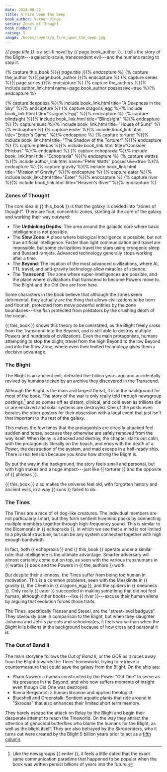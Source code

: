 ```yaml
---
date: 2024-08-22
title: A Fire Upon The Deep
book_author: Vernor Vinge
series: Zones of Thought
book_number: 1
rating: 5
image: /books/covers/a_fire_upon_the_deep.jpg
---
```


<cite class="book-title">{{ page.title }}</cite> is a sci-fi novel by <span
class="author-name">{{ page.book_author }}</span>. It tells the story of the
Blight---a galactic-scale, transcendent evil---and the humans racing to stop
it.

{% capture this_book %}<cite class="book-title">{{ page.title }}</cite>{% endcapture %}
{% capture the_author %}<span class="author-name">{{ page.book_author }}</span>{% endcapture %}
{% capture series %}<span class="book-series">{{ page.series }}</span>{% endcapture %}
{% capture the_authors %}{% include author_link.html name=page.book_author possessive=true %}{% endcapture %}

{% capture deepness %}{% include book_link.html title="A Deepness in the Sky" %}{% endcapture %}
{% capture dragons_egg %}{% include book_link.html title="Dragon's Egg" %}{% endcapture %}
{% capture blindsight %}{% include book_link.html title="Blindsight" %}{% endcapture %}
{% capture suns %}{% include book_link.html title="House of Suns" %}{% endcapture %}
{% capture ender %}{% include book_link.html title="Ender's Game" %}{% endcapture %}
{% capture torturer %}{% include book_link.html title="The Shadow of the Torturer" %}{% endcapture %}
{% capture phlebas %}{% include book_link.html title="Consider Phlebas" %}{% endcapture %}
{% capture echopraxia %}{% include book_link.html title="Echopraxia" %}{% endcapture %}
{% capture wattss %}{% include author_link.html name="Peter Watts" possessive=true %}{% endcapture %}
{% capture gravity %}{% include book_link.html title="Mission of Gravity" %}{% endcapture %}
{% capture eater %}{% include book_link.html title="Eater" %}{% endcapture %}
{% capture river %}{% include book_link.html title="Heaven's River" %}{% endcapture %}

### Zones of Thought

The core idea in {{ this_book }} is that the galaxy is divided into "zones of
thought". There are four, concentric zones, starting at the core of the galaxy
and working their way outward:

- The **Unthinking Depths**: The area around the galactic core where basic
  intelligence is not possible.
- The **Slow Zone**: A place where biological intelligence is possible, but
  not true artificial intelligence. Faster than light communication and travel
  are impossible, but some civilizations travel the stars using cryogenic
  sleep and Bussard ramjets. Advanced technology generally stops working after
  a time.
- The **Beyond**: The location of the most advanced civilizations, where AI,
  FTL travel, and anti-gravity technology allow miracles of science.
- The **Transcend**: The zone where super-intelligences are possible, and the
  place where civilizations that transcend to become Powers move to. The
  Blight and the Old One are from here.

Some characters in the book believe that although the zones seem detrimental,
they actually are the thing that allows civilizations to be born and flourish,
protected from move powerful entities by the zone boundaries---like fish
protected from predators by the crushing depth of the ocean.

{{ this_book }} shows this theory to be overstated, as the Blight freely cross
from the Transcend into the Beyond, and is still able to destroy multiple
Powers and hundreds of civilizations. Even the main protagonists, humans
attempting to stop the blight, travel from the high Beyond to the low Beyond
and into the Slow Zone, where even their limited technology gives them a
decisive advantage.

### The Blight

The Blight is an ancient evil, defeated five billion years ago and
accidentally revived by humans tricked by an archive they discovered in the
Transcend.

Although the Blight is the main and largest threat, it is in the background
for most of the book. The story of the war is only really told through
newsgroup postings,[^ender] and so comes off as distant, clinical, and cold even as
trillions die or are enslaved and solar systems are destroyed. One of the
posts even berates the other posters for their obsession with a local event
that just isn't that important to the rest of the galaxy.

[^ender]:
    Like the newsgroups {{ ender }}, it feels a little dated that the
    exact same communication paradime that happened to be popular when the
    book was written persist billions of years into the future.

This makes the few times that the protagonists are directly attacked feel
sudden and tense, because they otherwise are safely removed from the way
itself. When Relay is attacked and destroy, the chapter starts out calm, with
the protagonists literally on the beach, and ends with the death of a Power,
the destruction of the system, and mad escape in a half-ready ship. There is
real tension because you know how strong the Blight is.

By put the way in the background, the story feels small and personal, but with
high stakes and a huge impact---just like {{ torturer }} and the opposite of
{{ phlebas }}.

{{ this_book }} also makes the universe feel old, with forgotten history and
ancient evils, in a way {{ suns }} failed to do.

### The Tines

The Tines are a race of of dog-like creatures. The individual members are not
particularly smart, but they form sentient hivemind packs by connecting
multiple members together through high-frequency sound. This is similar to the
Bicamerals in {{ echopraxia }}, in which we see that a mind is not limited to
a physical structure, but can be any system connected together with high
enough bandwidth.

In fact, both {{ echopraxia }} and {{ this_book }} operate under a similar
rule: that intelligence is the ultimate advantage. Smarter adversary will
almost certainly come out on top, as seen with the various transhumans in {{
wattss }} book and the Powers in {{ the_authors }} work.

But despite their alienness, the Tines suffer from being too human in
motivation. This is a common problems, seen with the Mesklinite in {{ gravity
}}, the Cheela in {{ dragons_egg }}, and the spiders in {{ deepness }}. Only
really {{ eater }} succeeded in making something that did not feel human,
although other books---like {{ river }}---excuse their human aliens by arguing
that evolution forces those traits.

The Tines, specifically Flenser and Steeel, are the "street-level badguys".
They obviously pale in comparison to the Blight, but when they slaughter
Johanna and Jefri's parents and schoolmates, it feels worse than when the
Blight kills billions in the background because of how close and personal it
is.

### The Out of Band II

The main storyline follows the _Out of Band II_, or the _OOB_ as it races away
from the Blight towards the Tines' homeworld, trying to retrieve a
countermeasure that could save the galaxy from the Blight. On the ship are:

- Pham Nuwen: a human constructed by the Power "Old One" to serve as his
  presence in the Beyond, and who now suffers moments of insight even though
  Old One was destroyed.
- Ravna Bergsndot: a human librarian and applied theologist.
- Blueshell and Greenstalk: Sentient aquatic plants that ride around in
  "Skrodes" that also enhances their limited short term memory.

They barely escape the attack on Relay by the Blight and begin their desperate
attempt to reach the Tineworld. On the way they attract the attention of
genocidal butterflies who blame the humans for the Blight, as well as the
blight itself. They are also betrayed by the Skroderiders, who it turns out
were created by the Blight 5 billion years prior to act as a [fifth
column][5th_column].

[5th_column]: https://en.wikipedia.org/wiki/Fifth_column
